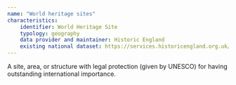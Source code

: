 ```yaml
---
name: "World heritage sites"
characteristics:
    identifier: World Heritage Site
    typology: geography
    data provider and maintainer: Historic England
    existing national dataset: https://services.historicengland.org.uk/NMRDataDownload/default.aspx
---
```

A site, area, or structure with legal protection (given by UNESCO) for having outstanding international importance.